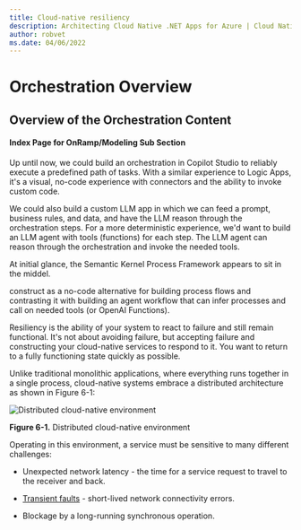 ```yaml
---
title: Cloud-native resiliency
description: Architecting Cloud Native .NET Apps for Azure | Cloud Native Resiliency
author: robvet
ms.date: 04/06/2022
---
```


# Orchestration Overview

## Overview of the Orchestration Content 
#### Index Page for OnRamp/Modeling Sub Section

Up until now, we could build an orchestration in Copilot Studio to reliably execute a predefined path of tasks. With a similar experience to Logic Apps, it's a visual, no-code experience with connectors and the ability to invoke custom code.

We could also build a custom LLM app in which we can feed a prompt, business rules, and data, and have the LLM reason through the orchestration steps. For a more deterministic experience, we'd want to build an LLM agent with tools (functions) for each step. The LLM agent can reason through the orchestration and invoke the needed tools.   

At initial glance, the Semantic Kernel Process Framework appears to sit in the middel. 

construct as a no-code alternative for building process flows and contrasting it with building an agent workflow that can infer processes and call on needed tools (or OpenAI Functions). 



Resiliency is the ability of your system to react to failure and still remain functional. It's not about avoiding failure, but accepting failure and constructing your cloud-native services to respond to it. You want to return to a fully functioning state quickly as possible.

Unlike traditional monolithic applications, where everything runs together in a single process, cloud-native systems embrace a distributed architecture as shown in Figure 6-1:

![Distributed cloud-native environment](../media/foundation/distributed-cloud-native-environment.png)

**Figure 6-1.** Distributed cloud-native environment

Operating in this environment, a service must be sensitive to many different challenges:

- Unexpected network latency - the time for a service request to travel to the receiver and back.

- [Transient faults](/azure/architecture/best-practices/transient-faults) - short-lived network connectivity errors.

- Blockage by a long-running synchronous operation.

